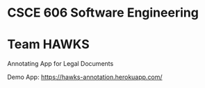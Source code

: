 CSCE 606 Software Engineering
==============================

Team HAWKS
===========

Annotating App for Legal Documents

Demo App: https://hawks-annotation.herokuapp.com/
